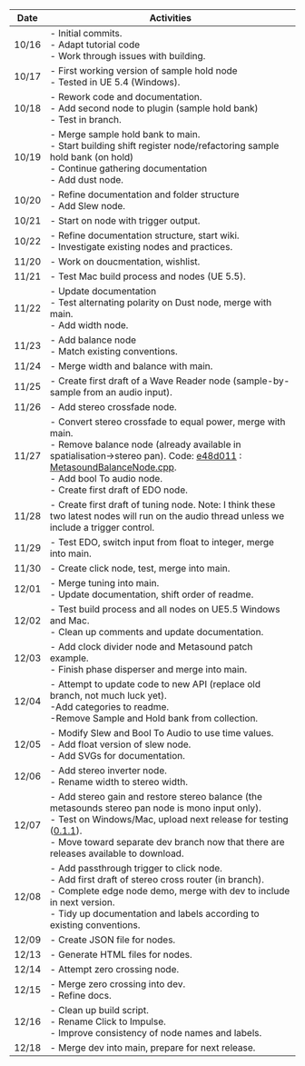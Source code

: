 | Date   | Activities                                                          |
|--------|---------------------------------------------------------------------|
| 10/16  | - Initial commits.<br>- Adapt tutorial code<br>- Work through issues with building. |
| 10/17  | - First working version of sample hold node<br>- Tested in UE 5.4 (Windows). |
| 10/18  | - Rework code and documentation.<br>- Add second node to plugin (sample hold bank)<br>- Test in branch. |
| 10/19  | - Merge sample hold bank to main.<br>- Start building shift register node/refactoring sample hold bank (on hold)<br>- Continue gathering documentation<br>- Add dust node. |
| 10/20  | - Refine documentation and folder structure<br>- Add Slew node. | 
| 10/21  | - Start on node with trigger output. |
| 10/22  | - Refine documentation structure, start wiki. <br>- Investigate existing nodes and practices. | 
| 11/20  | - Work on doucmentation, wishlist. | 
| 11/21  | - Test Mac build process and nodes (UE 5.5). |
| 11/22  | - Update documentation<br>- Test alternating polarity on Dust node, merge with main.<br>- Add width node. |
| 11/23  | - Add balance node<br>- Match existing conventions. |
| 11/24  | - Merge width and balance with main. |
| 11/25  | - Create first draft of a Wave Reader node (sample-by-sample from an audio input). |
| 11/26  | - Add stereo crossfade node. |
| 11/27  | - Convert stereo crossfade to equal power, merge with main.<br>- Remove balance node (already available in spatialisation->stereo pan). Code: [e48d011](https://github.com/matthewscharles/metasound-plugins/commit/e48d011755f95b5e6f1e72648e1d3b9dfbc4392d) : [MetasoundBalanceNode.cpp](https://github.com/matthewscharles/metasound-plugins/blob/e48d011755f95b5e6f1e72648e1d3b9dfbc4392d/Source/MetasoundBranches/Private/MetasoundBalanceNode.cpp).<br>- Add bool To audio node.<br>- Create first draft of EDO node.|
| 11/28  | - Create first draft of tuning node.  Note: I think these two latest nodes will run on the audio thread unless we include a trigger control.  |
| 11/29  | - Test EDO, switch input from float to integer, merge into main.  |
| 11/30  | - Create click node, test, merge into main.  |
| 12/01  | - Merge tuning into main.<br>- Update documentation, shift order of readme.  |
| 12/02  | - Test build process and all nodes on UE5.5 Windows and Mac.<br>- Clean up comments and update documentation.  |
| 12/03  | - Add clock divider node and Metasound patch example.<br>- Finish phase disperser and merge into main.  |
| 12/04  | - Attempt to update code to new API (replace old branch, not much luck yet).<br>-Add categories to readme.<br>-Remove Sample and Hold bank from collection.  |
| 12/05  | - Modify Slew and Bool To Audio to use time values.<br>- Add float version of slew node.<br>- Add SVGs for documentation.  |
| 12/06  | - Add stereo inverter node.<br>- Rename width to stereo width.  |
| 12/07  | - Add stereo gain and restore stereo balance (the metasounds stereo pan node is mono input only).<br>- Test on Windows/Mac, upload next release for testing ([0.1.1](https://github.com/matthewscharles/metasound-plugins/releases/tag/v0.1.1-alpha)).<br>- Move toward separate dev branch now that there are releases available to download. |
| 12/08  | - Add passthrough trigger to click node.<br>- Add first draft of stereo cross router (in branch).<br>- Complete edge node demo, merge with dev to include in next version. <br>- Tidy up documentation and labels according to existing conventions. |
| 12/09  | - Create JSON file for nodes. |
| 12/13  | - Generate HTML files for nodes. |
| 12/14  | - Attempt zero crossing node. |
| 12/15  | - Merge zero crossing into dev.<br>- Refine docs. |
| 12/16  | - Clean up build script.<br>- Rename Click to Impulse.<br>- Improve consistency of node names and labels. |
| 12/18  | - Merge dev into main, prepare for next release. |
